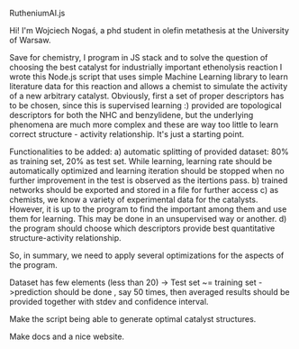 RutheniumAI.js

Hi! I'm Wojciech Nogaś, a phd student in olefin metathesis at the University of Warsaw.

Save for chemistry, I program in JS stack and to solve the question of choosing the best catalyst for industrially important ethenolysis reaction I wrote this Node.js script that uses simple Machine Learning library to learn literature data for this reaction and allows a chemist to simulate the activity of a new arbitrary catalyst. Obviously, first a set of proper descriptors has to be chosen, since this is supervised learning :) provided are topological descriptors for both the NHC and benzylidene, but the underlying phenomena are much more complex and these are way too little to learn correct structure - activity relationship. It's just a starting point.

Functionalities to be added:
a) automatic splitting of provided dataset: 80% as training set, 20% as test set. While learning, learning rate should be automatically optimized and learning iteration should be stopped when no further improvement in the test is observed as the itertions pass.
b) trained networks should be exported and stored in a file for further access
c) as chemists, we know a variety of experimental data for the catalysts. However, it is up to the program to find the important among them and use them for learning. This may be done in an unsupervised way or another.
d) the program should choose which descriptors provide best quantitative structure-activity relationship.

So, in summary, we need to apply several optimizations for the aspects of the program.

Dataset has few elements (less than 20) -> Test set ~= training set ->prediction should be done , say 50 times, then averaged results should be provided together with stdev and confidence interval.

Make the script being able to generate optimal catalyst structures.

Make docs and a nice website.
